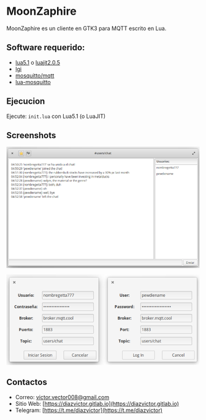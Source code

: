 # MoonZaphire
MoonZaphire es un cliente en GTK3 para MQTT escrito en Lua.

## Software requerido:
* [lua5.1](https://www.lua.org/download.html) o [luajit2.0.5](https://luajit.org/)
* [lgi](https://github.com/pavouk/lgi)
* [mosquitto/mqtt](http://mqtt.org/)
* [lua-mosquitto](https://github.com/flukso/lua-mosquitto/)

## Ejecucion
Ejecute: `init.lua` con Lua5.1 (o LuaJIT)

## Screenshots
![Screenshot](screenshot/chat.png "Chat")

![Screenshot](screenshot/login.png "Login")

## Contactos
- Correo: [victor.vector008@gmail.com](mailto:victor.vector008@gmail.com)
- Sitio Web: [https://diazvictor.gitlab.io](https://diazvictor.gitlab.io)
- Telegram: [https://t.me/diazvictor](https://t.me/diazvictor)
